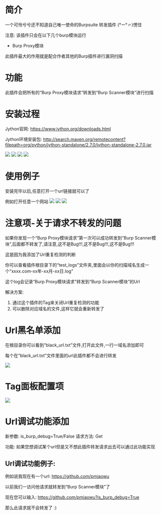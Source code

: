 # 简介

一个可怜兮兮还不知道自己唯一使命的Burpsuite 转发插件 (°ー°〃)愣住

注意: 该插件只会在以下几个burp模块运行
- Burp Proxy模块

此插件最大的作用就是配合作者其他的Burp插件进行漏洞扫描

# 功能

此插件会把所有的“Burp Proxy模块请求”转发到“Burp Scanner模块”进行扫描

# 安装过程

Jython官网: https://www.jython.org/downloads.html

Jython环境安装包: http://search.maven.org/remotecontent?filepath=org/python/jython-standalone/2.7.0/jython-standalone-2.7.0.jar

![](./readme/images/1.png)
![](./readme/images/2.png)
![](./readme/images/3.png)
![](./readme/images/6.png)

# 使用例子

安装完毕以后,任意打开一个url链接就可以了

例如打开任意一个网站
![](./readme/images/7.png)
![](./readme/images/8.png)
![](./readme/images/9.png)

# 注意项-关于请求不转发的问题

如果你发现一个“Burp Proxy模块请求”第一次可以成功转发到“Burp Scanner模块”,后面都不转发了,请注意,这不是Bug!!!,这不是Bug!!!,这不是Bug!!!

这是因为我添加了Url重复检测的判断

你可以查看插件根目录下的“test_logs”文件夹,里面会以你的扫描域名生成一个“xxxx.com-xx年-xx月-xx日.log"

这个log会记录“Burp Proxy模块请求”转发到“Burp Scanner模块”的Url

解决方案:
1. 通过这个插件的Tag来关闭Url重复检测的功能
2. 可以删除对应域名的文件,这样它就会重新转发了

# Url黑名单添加

在根目录你可以看到“black_url.txt”文件,打开此文件,一行一域名添加即可

每个在“black_url.txt”文件里面的url此插件都不会进行转发

![](./readme/images/4.png)

# Tag面板配置项

![](./readme/images/5.png)

# Url调试功能添加

新参数: is_burp_debug=True/False
请求方法: Get

功能: 如果您想调试某个url但是又不想此插件转发请求出去可以通过此功能实现

## Url调试功能例子:

例如说我现在有一个url: https://github.com/pmiaowu

以前我们一访问他请求就转发到“Burp Scanner模块”了

现在您可以输入: https://github.com/pmiaowu?is_burp_debug=True

那么此请求就不会转发了 :)




